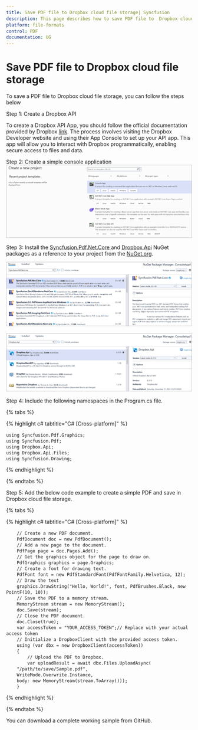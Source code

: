 ```yaml
---
title: Save PDF file to Dropbox cloud file storage| Syncfusion
description: This page describes how to save PDF file to  Dropbox cloud file storage in C#  using Syncfusion .NET PDF library.
platform: file-formats
control: PDF
documentation: UG
---
```

# Save PDF file to Dropbox cloud file storage

To save a PDF file to Dropbox cloud file storage, you can follow the steps below

Step 1: Create a Dropbox API


To create a Dropbox API App, you should follow the official documentation provided by Dropbox [link](https://www.dropbox.com/developers/documentation/dotnet#tutorial). The process involves visiting the Dropbox Developer website and using their App Console to set up your API app. This app will allow you to interact with Dropbox programmatically, enabling secure access to files and data.



Step 2: Create a simple console application
![Project configuration window](Save-PDF-Images/Console-Application.png)

Step 3: Install the [Syncfusion.Pdf.Net.Core ](https://www.nuget.org/packages/Syncfusion.Pdf.Net.Core) and [Dropbox.Api](https://www.nuget.org/packages/Dropbox.Api) NuGet packages as a reference to your project from the [NuGet.org](https://www.nuget.org/).

![NuGet package installation](Save-PDF-Images/Syncfusion.Pdf.Net.Core-nuget.png)<br><br>
![NuGet package installation](Save-PDF-Images/Dropbox.Api-nuget.png)

Step 4: Include the following namespaces in the Program.cs file.

{% tabs %}

{% highlight c# tabtitle="C# [Cross-platform]" %}

    using Syncfusion.Pdf.Graphics;
    using Syncfusion.Pdf;
    using Dropbox.Api;
    using Dropbox.Api.Files;
    using Syncfusion.Drawing;

{% endhighlight %}

{% endtabs %}


Step 5: Add the below code example to create a simple PDF and save in Dropbox cloud file storage.

{% tabs %}

{% highlight c# tabtitle="C# [Cross-platform]" %}

        // Create a new PDF document.
        PdfDocument doc = new PdfDocument();
        // Add a new page to the document.
        PdfPage page = doc.Pages.Add();
        // Get the graphics object for the page to draw on.
        PdfGraphics graphics = page.Graphics;
        // Create a font for drawing text.
        PdfFont font = new PdfStandardFont(PdfFontFamily.Helvetica, 12);
        // Draw the text 
        graphics.DrawString("Hello, World!", font, PdfBrushes.Black, new PointF(10, 10));
        // Save the PDF to a memory stream.
        MemoryStream stream = new MemoryStream();
        doc.Save(stream);
        // Close the PDF document.
        doc.Close(true);
        var accessToken = "YOUR_ACCESS_TOKEN";// Replace with your actual access token
        // Initialize a DropboxClient with the provided access token.
        using (var dbx = new DropboxClient(accessToken))
        {
            // Upload the PDF to Dropbox.
            var uploadResult = await dbx.Files.UploadAsync(
        "/path/to/save/Sample.pdf",
        WriteMode.Overwrite.Instance,
        body: new MemoryStream(stream.ToArray()));
        }

{% endhighlight %}

{% endtabs %}

You can download a complete working sample from GitHub.
